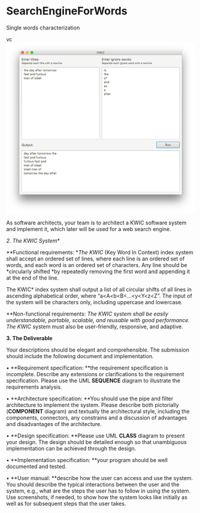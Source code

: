 # SearchEngineForWords

 Single words characterization

vc![alt text](image\README\1645427347601.png)

As software architects, your team is to architect a KWIC software system and implement it, which later will be used for a web search engine.

**2. The KWIC* System**

**Functional requirements: **The KWIC* (Key Word In Context) index system shall accept an ordered set of lines, where each line is an ordered set of words, and each word is an ordered set of characters. Any line should be *circularly shifted *by repeatedly removing the first word and appending it at the end of the line.

The KWIC* index system shall output a list of all circular shifts of all lines in ascending alphabetical order, where “a<A<b<B<…<y<Y<z<Z”. The input of the system will be characters only, including uppercase and lowercase.

**Non-functional requirements: **The KWIC* system shall be easily understandable, portable, scalable, and reusable with good performance. The KWIC* system must also be user-friendly, responsive, and adaptive.

**3. The Deliverable**

Your descriptions should be elegant and comprehensible. The submission should include the following document and implementation.

• **Requirement specification: **the requirement specification is incomplete. Describe any extensions or clarifications to the requirement specification. Please use the UML **SEQUENCE** diagram to illustrate the requirements analysis.

• **Architecture specification: **You should use the pipe and filter architecture to implement the system. Please describe both pictorially (**COMPONENT** diagram) and textually the architectural style, including the components, connectors, any constrains and a discussion of advantages and disadvantages of the architecture.

• **Design specification: **Please use UML **CLASS** diagram to present your design. The design should be detailed enough so that unambiguous implementation can be achieved through the design.

• **Implementation specification: **your program should be well documented and tested.

• **User manual: **describe how the user can access and use the system. You should describe the typical interactions between the user and the system, e.g., what are the steps the user has to follow in using the system. Use screenshots, if needed, to show how the system looks like initially as well as for subsequent steps that the user takes.
